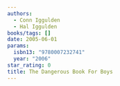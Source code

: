 ```yaml
---
authors:
  - Conn Iggulden
  - Hal Iggulden
books/tags: []
date: 2005-06-01
params:
  isbn13: "9780007232741"
  year: "2006"
star_rating: 0
title: The Dangerous Book For Boys
---
```


<!--more-->
